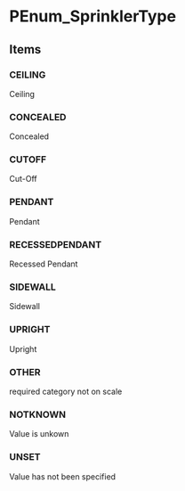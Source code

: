 # PEnum_SprinklerType

## Items

### CEILING
Ceiling

### CONCEALED
Concealed

### CUTOFF
Cut-Off

### PENDANT
Pendant

### RECESSEDPENDANT
Recessed Pendant

### SIDEWALL
Sidewall

### UPRIGHT
Upright

### OTHER
required category not on scale

### NOTKNOWN
Value is unkown

### UNSET
Value has not been specified
